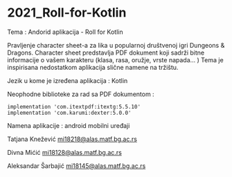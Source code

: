 # 2021_Roll-for-Kotlin
Tema : Andorid aplikacija - Roll for Kotlin

Pravljenje character sheet-a za lika u popularnoj društvenoj igri Dungeons & Dragons. 
Character sheet predstavlja PDF dokument koji sadrži bitne informacije o vašem karakteru (klasa, rasa, oružje, vrste napada... )
Tema je inspirisana nedostatkom aplikacija slične namene na tržištu.

Jezik u kome je izređena aplikacija : Kotlin

Neophodne biblioteke za rad sa PDF dokumentom :

    implementation 'com.itextpdf:itextg:5.5.10'
    implementation 'com.karumi:dexter:5.0.0'

Namena aplikacije : android mobilni uređaji

Tatjana Knežević    mi18218@alas.matf.bg.ac.rs

Divna Mićić 	      mi18128@alas.matf.bg.ac.rs

Aleksandar Šarbajić mi18145@alas.matf.bg.ac.rs

